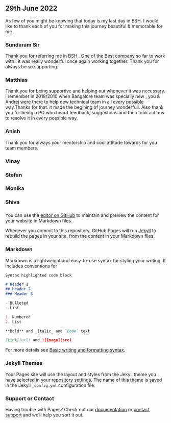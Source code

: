 ## 29th June 2022

As few of you might be knowing that today is my last day in BSH.
I would like to thank each of you for making this journey beautiful & memorable for me . 

### Sundaram Sir 
Thank you for referring me in BSH . One of the Best company so far to work with.. it was really wonderful once again working together. Thank you for always be so supporting.

### Matthias
Thank you for being supportive and helping out whenever it was necessary. i remember in 2018/2010 when Bangalore team was specially new , you & Andrej were there to help new technical team in all every possible way.Thanks for that. it made the begining of journey wonderfull. Also thank you for being a PO who heard feedback, suggestions and then took actions to resolve it in every possible way. 


### Anish 
Thank you for always your mentorship and cool attitude towards for you team members. 

### Vinay

### Stefan 

### Monika



### Shiva 

### 

###



You can use the [editor on GitHub](https://github.com/binay302/FarewellBSH/edit/gh-pages/index.md) to maintain and preview the content for your website in Markdown files.

Whenever you commit to this repository, GitHub Pages will run [Jekyll](https://jekyllrb.com/) to rebuild the pages in your site, from the content in your Markdown files.

### Markdown

Markdown is a lightweight and easy-to-use syntax for styling your writing. It includes conventions for

```markdown
Syntax highlighted code block

# Header 1
## Header 2
### Header 3

- Bulleted
- List

1. Numbered
2. List

**Bold** and _Italic_ and `Code` text

[Link](url) and ![Image](src)
```

For more details see [Basic writing and formatting syntax](https://docs.github.com/en/github/writing-on-github/getting-started-with-writing-and-formatting-on-github/basic-writing-and-formatting-syntax).

### Jekyll Themes

Your Pages site will use the layout and styles from the Jekyll theme you have selected in your [repository settings](https://github.com/binay302/FarewellBSH/settings/pages). The name of this theme is saved in the Jekyll `_config.yml` configuration file.

### Support or Contact

Having trouble with Pages? Check out our [documentation](https://docs.github.com/categories/github-pages-basics/) or [contact support](https://support.github.com/contact) and we’ll help you sort it out.
